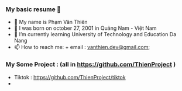 ### My basic resume 👋
- 🦫 My name is Phạm Văn Thiên
- 🦫 I was born on october 27, 2001 in Quảng Nam - Việt Nam
- 🌱 I’m currently learning University of Technology and Education Da Nang
- 📫 How to reach me: 
      + email : vanthien.dev@gmail.com;
### My Some Project : (all in https://github.com/ThienProject )
- Tiktok : https://github.com/ThienProject/tiktok
- 

